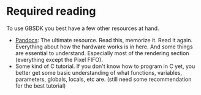 # Required reading

To use GBSDK you best have a few other resources at hand.

- [Pandocs](https://gbdev.io/pandocs/): The ultimate resource. Read this, memorize it. Read it again. Everything about how the hardware works is in here.
	And some things are essential to understand. Especially most of the rendering section (everything except the Pixel FIFO).
- Some kind of C tutorial. If you don't know how to program in C yet, you better get some basic understanding of what functions, variables, parameters, globals, locals, etc are. (still need some recommendation for the best tutorial)
